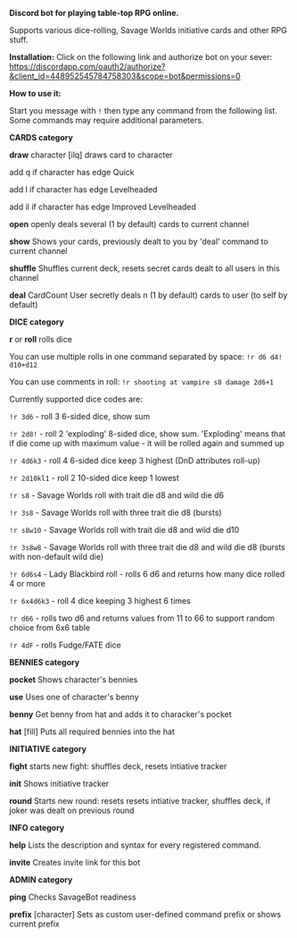 **Discord bot for playing table-top RPG online.**

Supports various dice-rolling, Savage Worlds initiative cards and other RPG stuff.


**Installation:**
Click on the following link and authorize bot on your sever: https://discordapp.com/oauth2/authorize?&client_id=448952545784758303&scope=bot&permissions=0

**How to use it:**

Start you message with `!` then type any command from the following list. Some commands may require additional parameters.


__**CARDS category**__

**draw**		character [ilq]	draws card to character

add q if character has edge Quick

add l if character has edge Levelheaded

add il if character has edge Improved Levelheaded

**open**			openly deals several (1 by default) cards to current channel

**show**			Shows your cards, previously dealt to you by 'deal' command to current channel

**shuffle**			Shuffles current deck, resets secret cards dealt to all users in this channel

**deal**		CardCount User	secretly deals n (1 by default) cards to user (to self by default)

__**DICE category**__

**r**	or **roll**	rolls dice

You can use multiple rolls in one command separated by space: `!r d6 d4! d10+d12`

You can use comments in roll: `!r shooting at vampire s8 damage 2d6+1`

Currently supported dice codes are:

`!r 3d6` - roll 3 6-sided dice, show sum

`!r 2d8!` - roll 2 'exploding' 8-sided dice, show sum. 'Exploding' means that if die come up with maximum value - it will be rolled again and summed up 

`!r 4d6k3` - roll 4 6-sided dice keep 3 highest (DnD attributes roll-up)

`!r 2d10kl1` - roll 2 10-sided dice keep 1 lowest

`!r s8` - Savage Worlds roll with trait die d8 and wild die d6

`!r 3s8` - Savage Worlds roll with three trait die d8 (bursts)

`!r s8w10` - Savage Worlds roll with trait die d8 and wild die d10

`!r 3s8w8` - Savage Worlds roll with three trait die d8 and wild die d8 (bursts with non-default wild die)

`!r 6d6s4` - Lady Blackbird roll - rolls 6 d6 and returns how many dice rolled 4 or more

`!r 6x4d6k3` - roll 4 dice keeping 3 highest 6 times

`!r d66` - rolls two d6 and returns values from 11 to 66 to support random choice from 6x6 table

`!r 4dF` - rolls Fudge/FATE dice

__**BENNIES category**__

**pocket**		<characterName>	Shows character's bennies

**use**			Uses one of character's benny

**benny**		<character>	Get benny from hat and adds it to characker's pocket

**hat**		[fill]	Puts all required bennies into the hat

__**INITIATIVE category**__

**fight**			starts new fight: shuffles deck, resets intiative tracker

**init**			Shows initiative tracker

**round**			Starts new round: resets resets intiative tracker, shuffles deck, if joker was dealt on previous round

__**INFO category**__

**help**			Lists the description and syntax for every registered command.

**invite**			Creates invite link for this bot

__**ADMIN category**__

**ping**			Checks SavageBot readiness

**prefix**		[character]	Sets <character> as custom user-defined command prefix or shows current prefix
